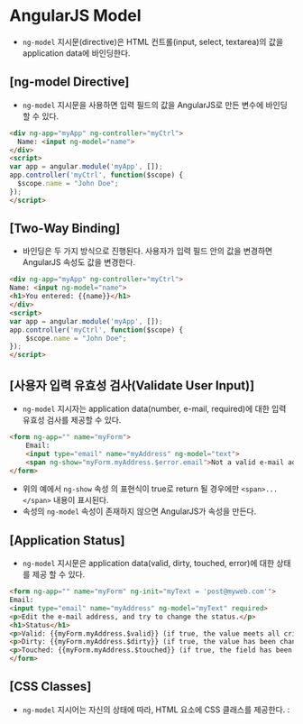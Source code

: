 # AngularJS Model
 - `ng-model` 지시문(directive)은 HTML 컨트롤(input, select, textarea)의 값을 application data에 바인딩한다.


## [ng-model Directive]
 - `ng-model` 지시문을 사용하면 입력 필드의 값을 AngularJS로 만든 변수에 바인딩 할 수 있다.

~~~HTML
<div ng-app="myApp" ng-controller="myCtrl">
  Name: <input ng-model="name">
</div>
<script>
var app = angular.module('myApp', []);
app.controller('myCtrl', function($scope) {
  $scope.name = "John Doe";
});
</script>
~~~


## [Two-Way Binding]
 - 바인딩은 두 가지 방식으로 진행된다. 사용자가 입력 필드 안의 값을 변경하면 AngularJS 속성도 값을 변경한다.

~~~HTML
<div ng-app="myApp" ng-controller="myCtrl">
Name: <input ng-model="name">
<h1>You entered: {{name}}</h1>
</div>
<script>
var app = angular.module('myApp', []);
app.controller('myCtrl', function($scope) {
    $scope.name = "John Doe";
});
</script>
~~~


## [사용자 입력 유효성 검사(Validate User Input)]
 - `ng-model` 지시자는 application data(number, e-mail, required)에 대한 입력 유효성 검사를 제공할 수 있다.

~~~HTML
<form ng-app="" name="myForm">
    Email:
    <input type="email" name="myAddress" ng-model="text">
    <span ng-show="myForm.myAddress.$error.email">Not a valid e-mail address</span>
</form>
~~~

 - 위의 예에서 `ng-show` 속성 의 표현식이 true로 return 될 경우에만 `<span>...</span>` 내용이 표시된다.
 - 속성의 `ng-model` 속성이 존재하지 않으면 AngularJS가 속성을 만든다.


## [Application Status]
 - `ng-model` 지시문은 application data(valid, dirty, touched, error)에 대한 상태를 제공 할 수 있다.

~~~HTML
<form ng-app="" name="myForm" ng-init="myText = 'post@myweb.com'">
Email:
<input type="email" name="myAddress" ng-model="myText" required>
<p>Edit the e-mail address, and try to change the status.</p>
<h1>Status</h1>
<p>Valid: {{myForm.myAddress.$valid}} (if true, the value meets all criteria).</p>
<p>Dirty: {{myForm.myAddress.$dirty}} (if true, the value has been changed).</p>
<p>Touched: {{myForm.myAddress.$touched}} (if true, the field has been in focus).</p>
</form>
~~~


## [CSS Classes]
 - `ng-model` 지시어는 자신의 상태에 따라, HTML 요소에 CSS 클래스를 제공한다. :
